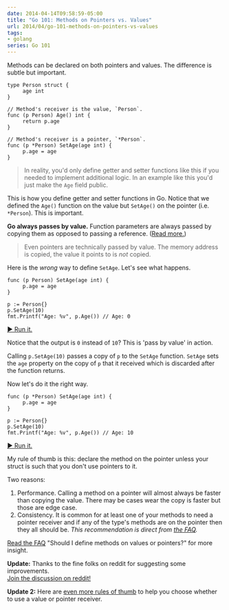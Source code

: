 ```yaml
---
date: 2014-04-14T09:58:59-05:00
title: "Go 101: Methods on Pointers vs. Values"
url: 2014/04/go-101-methods-on-pointers-vs-values
tags:
- golang
series: Go 101
---
```


Methods can be declared on both pointers and values. The difference is subtle but important.

	type Person struct {
	     age int
	}

	// Method's receiver is the value, `Person`.
	func (p Person) Age() int {
	     return p.age
	}

	// Method's receiver is a pointer, `*Person`.
	func (p *Person) SetAge(age int) {
	     p.age = age
	}

> In reality, you'd only define getter and setter functions like this if you needed to implement additional logic. In an example like this you'd just make the `Age` field public.

This is how you define getter and setter functions in Go. Notice that we defined the `Age()` function on the value but `SetAge()` on the pointer (i.e. `*Person`). This is important.

**Go always passes by value.** Function parameters are  always passed by copying them as opposed to passing a reference. ([Read more.](http://golang.org/doc/faq#pass_by_value))

> Even pointers are technically passed by value. The memory address is copied, the value it points to is *not* copied.

Here is the *wrong* way to define `SetAge`. Let's see what happens.

	func (p Person) SetAge(age int) {
	     p.age = age
	}

	p := Person{}
	p.SetAge(10)
	fmt.Printf("Age: %v", p.Age()) // Age: 0

[&#9654; Run it.](http://play.golang.org/p/CJZfqBrAIC)

Notice that the output is `0` instead of `10`? This is 'pass by value' in action.

Calling `p.SetAge(10)` passes a copy of `p` to the `SetAge` function. `SetAge` sets the `age` property on the copy of `p` that it received which is discarded after the function returns.

Now let's do it the right way.

	func (p *Person) SetAge(age int) {
	     p.age = age
	}

	p := Person{}
	p.SetAge(10)
	fmt.Printf("Age: %v", p.Age()) // Age: 10

[&#9654; Run it.](http://play.golang.org/p/BbIlSUQBCr)

My rule of thumb is this: declare the method on the pointer unless your struct is such that you don't use pointers to it.

Two reasons:

1. Performance. Calling a method on a pointer will almost always be faster than copying the value. There may be cases wear the copy is faster but those are edge case.
2. Consistency. It is common for at least one of your methods to need a pointer receiver and if any of the type's methods are on the pointer then they all should be. *This recommendation is direct from [the FAQ](http://golang.org/doc/faq#methods_on_values_or_pointers).*

[Read the FAQ](http://golang.org/doc/faq#methods_on_values_or_pointers) "Should I define methods on values or pointers?" for more insight.

**Update:** Thanks to the fine folks on reddit for suggesting some improvements.  
[Join the discussion on reddit!](http://www.reddit.com/r/golang/comments/23060m/go_101_methods_on_pointers_vs_values/)

**Update 2:** Here are [even more rules of thumb](https://github.com/golang/go/wiki/CodeReviewComments#receiver-type) to help you choose whether to use a value or pointer receiver.